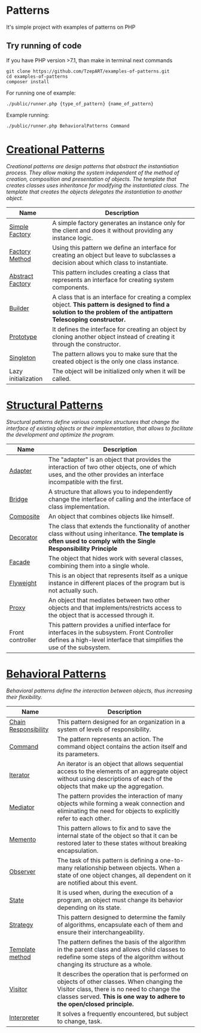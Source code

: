 # Patterns
It's simple project with examples of patterns on PHP

## Try running of code
If you have PHP version >7.1, than make in terminal next commands

    git clone https://github.com/TzepART/examples-of-patterns.git
    cd examples-of-patterns
    composer install

For running one of example:

    ./public/runner.php {type_of_pattern} {name_of_pattern}
    
Example running:

    ./public/runner.php BehavioralPatterns Command

[Creational Patterns](src/CreationalPatterns)
====================================================================================================================
*Creational patterns are design patterns that abstract the instantiation process. They allow making the system 
independent of the method of creation, composition and presentation of objects. The template that creates 
classes uses inheritance for modifying the instantiated class. The template that creates the objects delegates 
the instantiation to another object.*


| Name | Description |
| -------- | ----------- |
| [Simple Factory](src/CreationalPatterns/SimpleFactory/Runner.php) | A simple factory generates an instance only for the client and does it without providing any instance logic. |
| [Factory Method](src/CreationalPatterns/FactoryMethod/Runner.php) | Using this pattern we define an interface for creating an object but leave to subclasses a decision about which class to instantiate. |
| [Abstract Factory](src/CreationalPatterns/AbstractFactory/Runner.php) | This pattern includes creating a class that represents an interface for creating system components.|
| [Builder](src/CreationalPatterns/Builder/Runner.php) | A class that is an interface for creating a complex object. **This pattern is designed to find a solution to the problem of the antipattern Telescoping constructor.** |
| [Prototype](src/CreationalPatterns/Prototype/Runner.php) | It defines the interface for creating an object by cloning another object instead of creating it through the constructor. |
| [Singleton](src/CreationalPatterns/Singleton/Runner.php) | The pattern allows you to make sure that the created object is the only one class instance. |
| Lazy initialization | The object will be initialized only when it will be called. |

[Structural Patterns](src/StructuralPatterns)
=========================================================================================================
*Structural patterns define various complex structures that change the interface of existing objects or their implementation, 
that allows to facilitate the development and optimize the program.*


| Name | Description |
| ---- | ------------ |
| [Adapter](src/StructuralPatterns/Adapter/Runner.php) | The "adapter" is an object that provides the interaction of two other objects, one of which uses, and the other provides an interface incompatible with the first. |
| [Bridge](src/StructuralPatterns/Bridge/Runner.php) | A structure that allows you to independently change the interface of calling and the interface of class implementation. |
| [Composite](src/StructuralPatterns/Composite/Runner.php) |	An object that combines objects like himself. |
| [Decorator](src/StructuralPatterns/Decorator/Runner.php) | The class that extends the functionality of another class without using inheritance. **The template is often used to comply with the Single Responsibility Principle** |
| [Facade](src/StructuralPatterns/Facade/Runner.php) | The object that hides work with several classes, combining them into a single whole. |
| [Flyweight](src/StructuralPatterns/Flyweight/Runner.php) | This is an object that represents itself as a unique instance in different places of the program but is not actually such. |
| [Proxy](src/StructuralPatterns/Proxy/Runner.php) | An object that mediates between two other objects and that implements/restricts access to the object that is accessed through it. |
| Front controller | This pattern provides a unified interface for interfaces in the subsystem. Front Controller defines a high-level interface that simplifies the use of the subsystem. |	

[Behavioral Patterns](src/BehavioralPatterns)
=========================================================================================================
*Behavioral patterns define the interaction between objects, thus increasing their flexibility.*


| Name | Description |
| -------- | -------- |
| [Chain Responsibility](src/BehavioralPatterns/ChainResponsibility/Runner.php)	| This pattern designed for an organization in a system of levels of responsibility. |
| [Command](src/BehavioralPatterns/Command/Runner.php)	| The pattern represents an action. The command object contains the action itself and its parameters. |
| [Iterator](src/BehavioralPatterns/Iterator/Runner.php)	| An iterator is an object that allows sequential access to the elements of an aggregate object without using descriptions of each of the objects that make up the aggregation. |
| [Mediator](src/BehavioralPatterns/Mediator/Runner.php)	| The pattern provides the interaction of many objects while forming a weak connection and eliminating the need for objects to explicitly refer to each other. |
| [Memento](src/BehavioralPatterns/Memento/Runner.php)	| This pattern allows to fix and to save the internal state of the object so that it can be restored later to these states without breaking encapsulation. |
| [Observer](src/BehavioralPatterns/Observer/Runner.php)	| The task of this pattern is defining a one-to-many relationship between objects. When a state of one object changes, all dependent on it are notified about this event. |
| [State](src/BehavioralPatterns/State/Runner.php)	| It is used when, during the execution of a program, an object must change its behavior depending on its state. |
| [Strategy](src/BehavioralPatterns/Strategy/Runner.php)	| This pattern designed to determine the family of algorithms, encapsulate each of them and ensure their interchangeability. |
| [Template method](src/BehavioralPatterns/TemplateMethod/Runner.php)	| The pattern defines the basis of the algorithm in the parent class and allows child classes to redefine some steps of the algorithm without changing its structure as a whole. |
| [Visitor](src/BehavioralPatterns/Visitor/Runner.php)	| It describes the operation that is performed on objects of other classes. When changing the Visitor class, there is no need to change the classes served. **This is one way to adhere to the open/closed principle.** |
| [Interpreter](src/BehavioralPatterns/Interpreter/Runner.php) | It solves a frequently encountered, but subject to change, task. |
 
